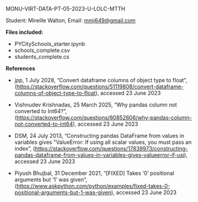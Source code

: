 MONU-VIRT-DATA-PT-05-2023-U-LOLC-MTTH

Student: Mireille Walton, Email: mmj649@gmail.com

**Files included:**

- PYCitySchools_starter.ipynb
- schools_complete.csv
- students_complete.cs

**References**

- jpp, 1 July 2028, “Convert dataframe columns of object type to float”, (https://stackoverflow.com/questions/51119808/convert-dataframe-columns-of-object-type-to-float), accessed 23 June 2023

- Vishnudev Krishnadas, 25 March 2025, “Why pandas column not converted to Int64?”, (https://stackoverflow.com/questions/60852606/why-pandas-column-not-converted-to-int64), accessed 23 June 2023

- DSM, 24 July 2013, “Constructing pandas DataFrame from values in variables gives "ValueError: If using all scalar values, you must pass an index”, (https://stackoverflow.com/questions/17839973/constructing-pandas-dataframe-from-values-in-variables-gives-valueerror-if-usi), accessed 23 June 2023

- Piyush Bhujbal, 31 December 2021, “[FIXED] Takes ‘0’ positional arguments but ‘1’ was given”, (https://www.askpython.com/python/examples/fixed-takes-0-positional-arguments-but-1-was-given), accessed 23 June 2023
